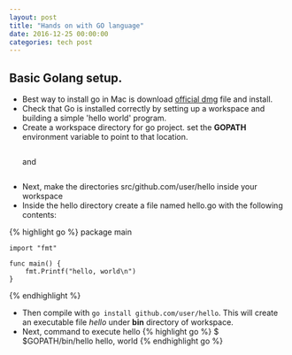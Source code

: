 ```yaml
---
layout: post
title: "Hands on with GO language"
date: 2016-12-25 00:00:00
categories: tech post
---
```


Basic Golang setup.
------------------
- Best way to install go in Mac is download [official dmg](https://golang.org/dl/) file and install.
- Check that Go is installed correctly by setting up a workspace and building a simple 'hello world' program.
- Create a workspace directory for go project. set the **GOPATH** environment       variable to point to that location.
    ``` mkdir go_work
    ```
    and
    ```export GOPATH=$HOME/go_work
    ```
- Next, make the directories src/github.com/user/hello inside your workspace
- Inside the hello directory create a file named hello.go with the following contents:

{% highlight go %}
    package main

    import "fmt"

    func main() {
        fmt.Printf("hello, world\n")
    }
{% endhighlight %}

- Then compile with ```go install github.com/user/hello```. This will create an executable file _hello_ under **bin** directory of workspace.
- Next, command to execute hello
   {% highlight go %}
   $ $GOPATH/bin/hello
   hello, world
{% endhighlight go %}
